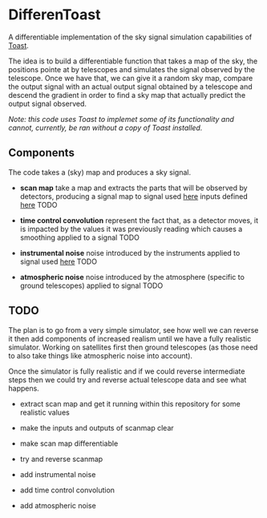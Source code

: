 # DifferenToast

A differentiable implementation of the sky signal simulation capabilities of [Toast](https://github.com/hpc4cmb/toast).

The idea is to build a differentiable function that takes a map of the sky, the positions pointe at by telescopes and simulates the signal observed by the telescope.
Once we have that, we can give it a random sky map, compare the output signal with an actual output signal obtained by a telescope and descend the gradient in order to find a sky map that actually predict the output signal observed.

*Note: this code uses Toast to implemet some of its functionality and cannot, currently, be ran without a copy of Toast installed.*

## Components

The code takes a (sky) map and produces a sky signal.

- **scan map**
  take a map and extracts the parts that will be observed by detectors, producing a signal
  map to signal
  used [here](https://github.com/hpc4cmb/toast/blob/707250e6e7e9a5c5497b47ce04faa9b91de6f797/src/toast/scripts/toast_benchmark_satellite#L290-L292)
  inputs defined [here](https://github.com/hpc4cmb/toast/blob/707250e6e7e9a5c5497b47ce04faa9b91de6f797/src/toast/scripts/benchmarking_utilities.py#L683)
  TODO

- **time control convolution**
  represent the fact that, as a detector moves, it is impacted by the values it was previously reading which causes a smoothing
  applied to a signal
  TODO

- **instrumental noise**
  noise introduced by the instruments
  applied to signal
  used [here](https://github.com/hpc4cmb/toast/blob/707250e6e7e9a5c5497b47ce04faa9b91de6f797/src/toast/scripts/toast_benchmark_satellite#L295)
  TODO

- **atmospheric noise**
  noise introduced by the atmosphere (specific to ground telescopes)
  applied to signal
  TODO

## TODO

The plan is to go from a very simple simulator, see how well we can reverse it then add components of increased realism until we have a fully realistic simulator.
Working on satellites first then ground telescopes (as those need to also take things like atmospheric noise into account).

Once the simulator is fully realistic and if we could reverse intermediate steps then we could try and reverse actual telescope data and see what happens.

- extract scan map and get it running within this repository for some realistic values
- make the inputs and outputs of scanmap clear
- make scan map differentiable
- try and reverse scanmap

- add instrumental noise
- add time control convolution
- add atmospheric noise
